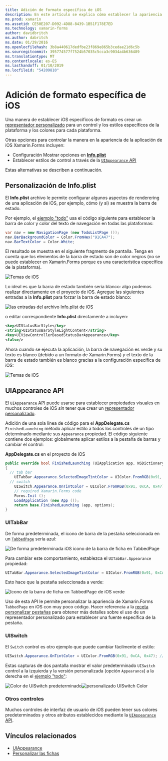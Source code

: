 ```yaml
---
title: Adición de formato específica de iOS
description: En este artículo se explica cómo establecer la apariencia específica de iOS sin usar a un representador personalizado de Xamarin.Forms.
ms.prod: xamarin
ms.assetid: CE50E207-D092-4D88-8439-1B51F178E7ED
ms.technology: xamarin-forms
author: davidbritch
ms.author: dabritch
ms.date: 01/29/2016
ms.openlocfilehash: 3b8a440617dedfbe23f869e865b3cedae21d6c5b
ms.sourcegitcommit: 395774577f7524b57035c5cca3c9034a4b636489
ms.translationtype: MT
ms.contentlocale: es-ES
ms.lasthandoff: 01/10/2019
ms.locfileid: "54209810"
---
```

# <a name="adding-ios-specific-formatting"></a>Adición de formato específica de iOS

Una manera de establecer iOS específicos de formato es crear un [representador personalizado](~/xamarin-forms/app-fundamentals/custom-renderer/index.md) para un control y los estilos específicos de la plataforma y los colores para cada plataforma.

Otras opciones para controlar la manera en la apariencia de la aplicación de iOS Xamarin.Forms incluyen:

* Configuración Mostrar opciones en [ **Info.plist**](#info-plist)
* Establecer estilos de control a través de la [ `UIAppearance` API](#uiappearance)

Estas alternativas se describen a continuación.

<a name="info-plist"/>

## <a name="customizing-infoplist"></a>Personalización de Info.plist

El **Info.plist** archivo le permite configurar algunos aspectos de renderering de una aplicación de iOS, por ejemplo, cómo (y si) se muestra la barra de estado.

Por ejemplo, el [ejemplo "todo"](https://developer.xamarin.com/samples/xamarin-forms/Todo/) usa el código siguiente para establecer la barra de color y color del texto de navegación en todas las plataformas:

```csharp
var nav = new NavigationPage (new TodoListPage ());
nav.BarBackgroundColor = Color.FromHex("91CA47");
nav.BarTextColor = Color.White;
```

El resultado se muestra en el siguiente fragmento de pantalla. Tenga en cuenta que los elementos de la barra de estado son de color negros (no se puede establecer en Xamarin.Forms porque es una característica específica de la plataforma).

![](theme-images/status-default-sml.png "Temas de iOS")

Lo ideal es que la barra de estado también sería blanco: algo podemos realizar directamente en el proyecto de iOS. Agregue las siguientes entradas a la **Info.plist** para forzar la barra de estado blanco:

![](theme-images/info-plist.png "las entradas del archivo Info.plist de iOS")

o editar correspondiente **Info.plist** directamente a incluyen:

```xml
<key>UIStatusBarStyle</key>
<string>UIStatusBarStyleLightContent</string>
<key>UIViewControllerBasedStatusBarAppearance</key>
<false/>
```

Ahora cuando se ejecuta la aplicación, la barra de navegación es verde y su texto es blanco (debido a un formato de Xamarin.Forms) *y* el texto de la barra de estado también es blanco gracias a la configuración específica de iOS:

![](theme-images/status-white-sml.png "Temas de iOS")

<a name="uiappearance"/>

## <a name="uiappearance-api"></a>UIAppearance API

El [ `UIAppearance` API](~/ios/user-interface/ios-ui/introduction-to-the-appearance-api.md) puede usarse para establecer propiedades visuales en muchos controles de iOS *sin* tener que crear un [representador personalizado](~/xamarin-forms/app-fundamentals/custom-renderer/index.md).

Adición de una sola línea de código para el **AppDelegate.cs** `FinishedLaunching` método aplicar estilo a todos los controles de un tipo determinado mediante sus `Appearance` propiedad. El código siguiente contiene dos ejemplos: globalmente aplicar estilos a la pestaña de barras y cambiar el control:

**AppDelegate.cs** en el proyecto de iOS

```csharp
public override bool FinishedLaunching (UIApplication app, NSDictionary options)
{
  // tab bar
    UITabBar.Appearance.SelectedImageTintColor = UIColor.FromRGB(0x91, 0xCA, 0x47); // green
  // switch
    UISwitch.Appearance.OnTintColor = UIColor.FromRGB(0x91, 0xCA, 0x47); // green
    // required Xamarin.Forms code
    Forms.Init ();
    LoadApplication (new App ());
    return base.FinishedLaunching (app, options);
}
```

### <a name="uitabbar"></a>UITabBar

De forma predeterminada, el icono de barra de la pestaña seleccionada en un [`TabbedPage`](~/xamarin-forms/app-fundamentals/navigation/tabbed-page.md)
sería azul:

![](theme-images/tabbar-default.png "De forma predeterminada iOS icono de la barra de ficha en TabbedPage")

Para cambiar este comportamiento, establezca el `UITabBar.Appearance` propiedad:

```csharp
UITabBar.Appearance.SelectedImageTintColor = UIColor.FromRGB(0x91, 0xCA, 0x47); // green
```

Esto hace que la pestaña seleccionada a verde:

![](theme-images/tabbar-custom.png "Icono de la barra de ficha en TabbedPage de iOS verde")

Uso de esta API le permite personalizar la apariencia de Xamarin.Forms `TabbedPage` en iOS con muy poco código. Hacer referencia a la [receta personalizar pestañas](https://github.com/xamarin/recipes/tree/master/Recipes/xamarin-forms/iOS/customize-tabs) para obtener más detalles sobre el uso de un representador personalizado para establecer una fuente específica de la pestaña.

### <a name="uiswitch"></a>UISwitch

El `Switch` control es otro ejemplo que puede cambiar fácilmente el estilo:

```csharp
UISwitch.Appearance.OnTintColor = UIColor.FromRGB(0x91, 0xCA, 0x47); // green
```

Estas capturas de dos pantalla mostrar el valor predeterminado `UISwitch` control a la izquierda y la versión personalizada (opción `Appearance`) a la derecha en el [ejemplo "todo"](https://developer.xamarin.com/samples/xamarin-forms/Todo/):

![](theme-images/switch-default.png "Color de UISwitch predeterminado")![](theme-images/switch-custom.png "personalizado UISwitch Color")

### <a name="other-controls"></a>Otros controles

Muchos controles de interfaz de usuario de iOS pueden tener sus colores predeterminados y otros atributos establecidos mediante la [ `UIAppearance` API](~/ios/user-interface/ios-ui/introduction-to-the-appearance-api.md).



## <a name="related-links"></a>Vínculos relacionados

- [UIAppearance](~/ios/user-interface/ios-ui/introduction-to-the-appearance-api.md)
- [Personalizar las fichas](https://github.com/xamarin/recipes/tree/master/Recipes/xamarin-forms/iOS/customize-tabs)
